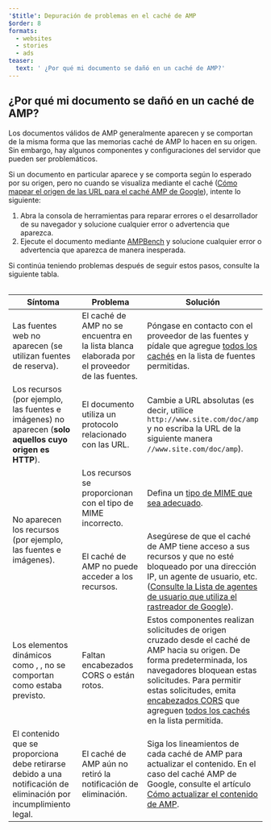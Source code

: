 ```yaml
---
'$title': Depuración de problemas en el caché de AMP
$order: 8
formats:
  - websites
  - stories
  - ads
teaser:
  text: ' ¿Por qué mi documento se dañó en un caché de AMP?'
---
```


<!--
This file is imported from https://github.com/ampproject/amphtml/blob/main/docs/spec/amp-cache-debugging.md.
Please do not change this file.
If you have found a bug or an issue please
have a look and request a pull request there.
-->

## ¿Por qué mi documento se dañó en un caché de AMP? <a name="why-is-my-doc-broken-on-an-amp-cache"></a>

Los documentos válidos de AMP generalmente aparecen y se comportan de la misma forma que las memorias caché de AMP lo hacen en su origen. Sin embargo, hay algunos componentes y configuraciones del servidor que pueden ser problemáticos.

Si un documento en particular aparece y se comporta según lo esperado por su origen, pero no cuando se visualiza mediante el caché ([Cómo mapear el origen de las URL para el caché AMP de Google](https://developers.google.com/amp/cache/overview#amp-cache-url-format)), intente lo siguiente:

1. Abra la consola de herramientas para reparar errores o el desarrollador de su navegador y solucione cualquier error o advertencia que aparezca.
2. Ejecute el documento mediante [AMPBench](https://ampbench.appspot.com/) y solucione cualquier error o advertencia que aparezca de manera inesperada.

Si continúa teniendo problemas después de seguir estos pasos, consulte la siguiente tabla.

<table>
<table>
  <thead>
    <tr>
      <th width="30%">Síntoma</th>
      <th width="30%">Problema</th>
      <th width="40%">Solución</th>
    </tr>
  </thead>
  <tbody>
    <tr>
      <td>Las fuentes web no aparecen (se utilizan fuentes de reserva).</td>
      <td>El caché de AMP no se encuentra en la lista blanca elaborada por el proveedor de las fuentes.</td>
      <td>Póngase en contacto con el proveedor de las fuentes y pídale que agregue <a href="amp-cors-requests.md#cors-security-in-amp">todos los cachés</a> en la lista de fuentes permitidas.</td>
    </tr>
    <tr>
      <td>Los recursos (por ejemplo, las fuentes e imágenes) no aparecen (<strong>solo aquellos cuyo origen es HTTP</strong>).</td>
      <td>El documento utiliza un protocolo relacionado con las URL.</td>
      <td>Cambie a URL absolutas (es decir, utilice <code>http://www.site.com/doc/amp</code> y no escriba la URL de la siguiente manera <code>//www.site.com/doc/amp</code>).</td>
    </tr>
    <tr>
      <td rowspan="2">No aparecen los recursos (por ejemplo, las fuentes e imágenes).</td>
      <td>Los recursos se proporcionan con el tipo de MIME incorrecto.</td>
      <td>Defina un <a href="https://github.com/ampproject/amphtml/blob/main/docs/spec/amp-cache-guidelines.md#guidelines-accepted-mime-types">tipo de MIME que sea adecuado</a>.</td>
    </tr>
    <tr>
      <td>El caché de AMP no puede acceder a los recursos.</td>
      <td>Asegúrese de que el caché de AMP tiene acceso a sus recursos y que no esté bloqueado por una dirección IP, un agente de usuario, etc. (<a href="https://support.google.com/webmasters/answer/1061943?hl=en">Consulte la Lista de agentes de usuario que utiliza el rastreador de Google</a>).</td>
    </tr>
    <tr>
      <td>Los elementos dinámicos como  <code><amp-form></amp-form></code>, <code><amp-list></amp-list></code>, no se comportan como estaba previsto.</td>
      <td>Faltan encabezados CORS o están rotos.</td>
      <td>Estos componentes realizan solicitudes de origen cruzado desde el caché de AMP hacia su origen. De forma predeterminada, los navegadores bloquean estas solicitudes. Para permitir estas solicitudes, emita <a href="https://developer.mozilla.org/en-US/docs/Web/HTTP/Access_control_CORS">encabezados CORS</a> que agreguen <a href="amp-cors-requests.md">todos los cachés</a> en la lista permitida.</td>
    </tr>
    <tr>
      <td>El contenido que se proporciona debe retirarse debido a una notificación de eliminación por incumplimiento legal.</td>
      <td>El caché de AMP aún no retiró la notificación de eliminación.</td>
      <td>Siga los lineamientos de cada caché de AMP para actualizar el contenido. En el caso del caché AMP de Google, consulte el artículo <a href="https://developers.google.com/amp/cache/update-cache">Cómo actualizar el contenido de AMP</a>.</td>
    </tr>
</tbody>
</table>

</table>
